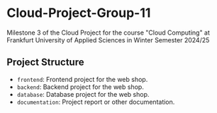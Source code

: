 # Cloud-Project-Group-11
Milestone 3 of the Cloud Project for the course "Cloud Computing" at Frankfurt University of Applied Sciences in Winter Semester 2024/25

## Project Structure
- <code>frontend</code>: Frontend project for the web shop.
- <code>backend</code>: Backend project for the web shop.
- <code>database</code>: Database project for the web shop.
- <code>documentation</code>: Project report or other documentation.
